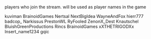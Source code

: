 players who join the stream. will be used as player names in the game

kuviman
BrainoidGames
Nertsal
NextBigIdea
WayneAndFox
hierr777
badcop_
Narkissus
PrestonWL
RyFooled
ZenonX_Dest
Knautschel
BluishGreenProductions
Rincs
BrainoidGames
xXTHETRIGODXx
Insert_name1234
gqic